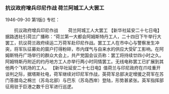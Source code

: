 ### 抗议政府增兵印尼作战  荷兰阿城工人大罢工

1946-09-30
第1版()
专栏：

　　抗议政府增兵印尼作战
　　荷兰阿城工人大罢工
    【新华社延安二十七日电】据路透社引荷兰广播称：“荷兰第一大都会阿姆斯特丹工人，二十四日下午举行大罢工，抗议荷兰政府续运二万荷军赴印尼作战。罢工工人在市中心与警察发生冲突，将军队征募处的窗户打得粉碎，市内煤气与自来水的供应大受矿工影响。在阿姆斯特丹广场举行的群众大会上，共产党国会议员称：罢工将持续廿四小时之久。阿姆特斯丹附近的约丹地方工人亦举行两小时同情罢工。无线电称罢工已扩展到其他两个飞机场的工人。
    【新华社延安二十七日电】值荷兰与印尼政府在爪哇重开谈判之际，据塔斯社电，荷军继续对印尼军作战，英荷军总部决定增援之荷军在苏门答腊岛之棉兰（苏岛北部）与巴东（苏岛西岸）登陆，形势甚紧张。英军指挥部征用驻于巨港之数千日军进行巡逻。
